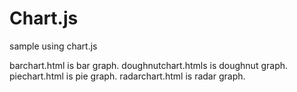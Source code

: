 # Chart.js
sample using chart.js

barchart.html is bar graph.
doughnutchart.htmls is doughnut graph.
piechart.html is pie graph.
radarchart.html is radar graph.
